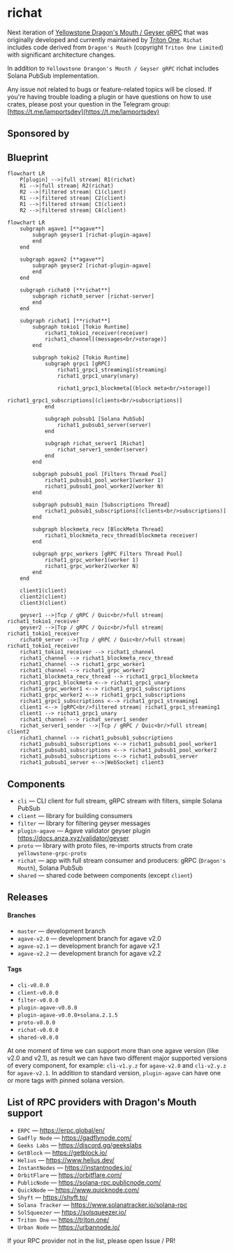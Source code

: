 # richat

Next iteration of [Yellowstone Dragon's Mouth / Geyser gRPC](https://github.com/rpcpool/yellowstone-grpc) that was originally developed and currently maintained by [Triton One](https://triton.one/). `Richat` includes code derived from `Dragon's Mouth` (copyright `Triton One Limited`) with significant architecture changes.

In addition to `Yellowstone Drangon's Mouth / Geyser gRPC` richat includes Solana PubSub implementation.

Any issue not related to bugs or feature-related topics will be closed. If you're having trouble loading a plugin or have questions on how to use crates, please post your question in the Telegram group: [https://t.me/lamportsdev](https://t.me/lamportsdev)

## Sponsored by

## Blueprint

```mermaid
flowchart LR
    P[plugin] -->|full stream| R1(richat)
    R1 -->|full stream| R2(richat)
    R2 -->|filtered stream| C1(client)
    R1 -->|filtered stream| C2(client)
    R1 -->|filtered stream| C3(client)
    R2 -->|filtered stream| C4(client)
```

```mermaid
flowchart LR
    subgraph agave1 [**agave**]
        subgraph geyser1 [richat-plugin-agave]
        end
    end

    subgraph agave2 [**agave**]
        subgraph geyser2 [richat-plugin-agave]
        end
    end

    subgraph richat0 [**richat**]
        subgraph richat0_server [richat-server]
        end
    end

    subgraph richat1 [**richat**]
        subgraph tokio1 [Tokio Runtime]
            richat1_tokio1_receiver(receiver)
            richat1_channel[(messages<br/>storage)]
        end

        subgraph tokio2 [Tokio Runtime]
            subgraph grpc1 [gRPC]
                richat1_grpc1_streaming1(streaming)
                richat1_grpc1_unary(unary)

                richat1_grpc1_blockmeta[(block meta<br/>storage)]
                richat1_grpc1_subscriptions[(clients<br/>subscriptions)]
            end

            subgraph pubsub1 [Solana PubSub]
                richat1_pubsub1_server(server)
            end

            subgraph richat_server1 [Richat]
                richat_server1_sender(server)
            end
        end

        subgraph pubsub1_pool [Filters Thread Pool]
            richat1_pubsub1_pool_worker1(worker 1)
            richat1_pubsub1_pool_worker2(worker N)
        end

        subgraph pubsub1_main [Subscriptions Thread]
            richat1_pubsub1_subscriptions[(clients<br/>subscriptions)]
        end

        subgraph blockmeta_recv [BlockMeta Thread]
            richat1_blockmeta_recv_thread(blockmeta receiver)
        end

        subgraph grpc_workers [gRPC Filters Thread Pool]
            richat1_grpc_worker1(worker 1)
            richat1_grpc_worker2(worker N)
        end
    end

    client1(client)
    client2(client)
    client3(client)

    geyser1 -->|Tcp / gRPC / Quic<br/>full stream| richat1_tokio1_receiver
    geyser2 -->|Tcp / gRPC / Quic<br/>full stream| richat1_tokio1_receiver
    richat0_server -->|Tcp / gRPC / Quic<br/>full stream| richat1_tokio1_receiver
    richat1_tokio1_receiver --> richat1_channel
    richat1_channel --> richat1_blockmeta_recv_thread
    richat1_channel --> richat1_grpc_worker1
    richat1_channel --> richat1_grpc_worker2
    richat1_blockmeta_recv_thread --> richat1_grpc1_blockmeta
    richat1_grpc1_blockmeta <--> richat1_grpc1_unary
    richat1_grpc_worker1 <--> richat1_grpc1_subscriptions
    richat1_grpc_worker2 <--> richat1_grpc1_subscriptions
    richat1_grpc1_subscriptions <--> richat1_grpc1_streaming1
    client1 <--> |gRPC<br/>filtered stream| richat1_grpc1_streaming1
    client1 --> richat1_grpc1_unary
    richat1_channel --> richat_server1_sender
    richat_server1_sender -->|Tcp / gRPC / Quic<br/>full stream| client2
    richat1_channel --> richat1_pubsub1_subscriptions
    richat1_pubsub1_subscriptions <--> richat1_pubsub1_pool_worker1
    richat1_pubsub1_subscriptions <--> richat1_pubsub1_pool_worker2
    richat1_pubsub1_subscriptions <--> richat1_pubsub1_server
    richat1_pubsub1_server <-->|WebSocket| client3
```

## Components

- `cli` — CLI client for full stream, gRPC stream with filters, simple Solana PubSub
- `client` — library for building consumers
- `filter` — library for filtering geyser messages
- `plugin-agave` — Agave validator geyser plugin https://docs.anza.xyz/validator/geyser
- `proto` — library with proto files, re-imports structs from crate `yellowstone-grpc-proto`
- `richat` — app with full stream consumer and producers: gRPC (`Dragon's Mouth`), Solana PubSub
- `shared` — shared code between components (except `client`)

## Releases

#### Branches

- `master` — development branch
- `agave-v2.0` — development branch for agave v2.0
- `agave-v2.1` — development branch for agave v2.1
- `agave-v2.2` — development branch for agave v2.2

#### Tags

- `cli-v0.0.0`
- `client-v0.0.0`
- `filter-v0.0.0`
- `plugin-agave-v0.0.0`
- `plugin-agave-v0.0.0+solana.2.1.5`
- `proto-v0.0.0`
- `richat-v0.0.0`
- `shared-v0.0.0`

At one moment of time we can support more than one agave version (like v2.0 and v2.1), as result we can have two different major supported versions of every component, for example: `cli-v1.y.z` for `agave-v2.0` and `cli-v2.y.z` for `agave-v2.1`. In addition to standard version, `plugin-agave` can have one or more tags with pinned solana version.

## List of RPC providers with Dragon's Mouth support

- `ERPC` — https://erpc.global/en/
- `Gadfly Node` — https://gadflynode.com/
- `Geeks Labs` — https://discord.gg/geekslabs
- `GetBlock` — https://getblock.io/
- `Helius` — https://www.helius.dev/
- `InstantNodes` — https://instantnodes.io/
- `OrbitFlare` — https://orbitflare.com/
- `PublicNode` — https://solana-rpc.publicnode.com/
- `QuickNode` — https://www.quicknode.com/
- `Shyft` — https://shyft.to/
- `Solana Tracker` — https://www.solanatracker.io/solana-rpc
- `SolSqueezer` — https://solsqueezer.io/
- `Triton One` — https://triton.one/
- `Urban Node` — https://urbannode.io/

If your RPC provider not in the list, please open Issue / PR!
